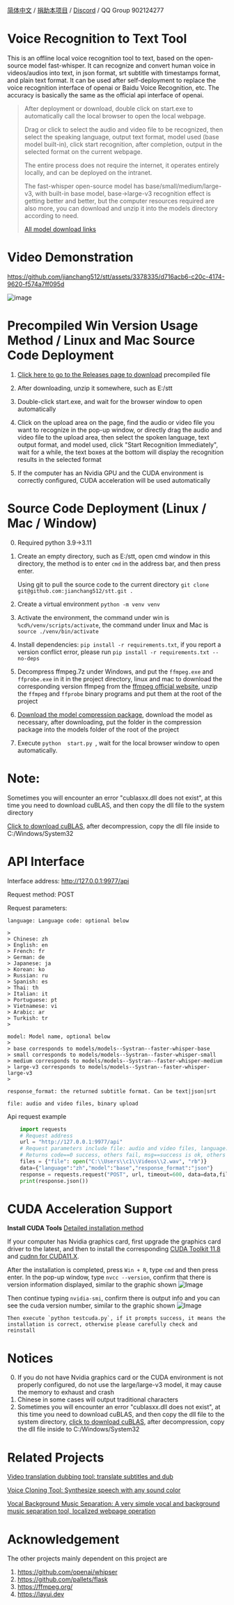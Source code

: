 [简体中文](./README.md) / [捐助本项目](https://github.com/jianchang512/pyvideotrans/blob/main/about.md) / [Discord](https://discord.gg/TMCM2PfHzQ) / QQ Group 902124277

# Voice Recognition to Text Tool

This is an offline local voice recognition tool to text, based on the open-source model fast-whisper. It can recognize and convert human voice in videos/audios into text, in json format, srt subtitle with timestamps format, and plain text format. It can be used after self-deployment to replace the voice recognition interface of openai or Baidu Voice Recognition, etc. The accuracy is basically the same as the official api interface of openai.

> 
> After deployment or download, double click on start.exe to automatically call the local browser to open the local webpage.
>
> Drag or click to select the audio and video file to be recognized, then select the speaking language, output text format, model used (base model built-in), click start recognition, after completion, output in the selected format on the current webpage.
>
> The entire process does not require the internet, it operates entirely locally, and can be deployed on the intranet.
>
> The fast-whisper open-source model has base/small/medium/large-v3, with built-in base model, base->large-v3 recognition effect is getting better and better, but the computer resources required are also more, you can download and unzip it into the models directory according to need.
>
> [All model download links](https://github.com/jianchang512/stt/releases/tag/0.0)
>


# Video Demonstration


https://github.com/jianchang512/stt/assets/3378335/d716acb6-c20c-4174-9620-f574a7ff095d


![image](https://github.com/jianchang512/stt/assets/3378335/0f724ff1-21b3-4960-b6ba-5aa994ea414c)




# Precompiled Win Version Usage Method / Linux and Mac Source Code Deployment

1. [Click here to go to the Releases page to download](https://github.com/jianchang512/stt/releases) precompiled file

2. After downloading, unzip it somewhere, such as E:/stt

3. Double-click start.exe, and wait for the browser window to open automatically

4. Click on the upload area on the page, find the audio or video file you want to recognize in the pop-up window, or directly drag the audio and video file to the upload area, then select the spoken language, text output format, and model used, click "Start Recognition Immediately", wait for a while, the text boxes at the bottom will display the recognition results in the selected format

5. If the computer has an Nvidia GPU and the CUDA environment is correctly configured, CUDA acceleration will be used automatically


# Source Code Deployment (Linux / Mac / Window)

0. Required python 3.9->3.11

1. Create an empty directory, such as E:/stt, open cmd window in this directory, the method is to enter `cmd` in the address bar, and then press enter.

	Using git to pull the source code to the current directory ` git clone git@github.com:jianchang512/stt.git . `

2. Create a virtual environment `python -m venv venv`

3. Activate the environment, the command under win is `%cd%/venv/scripts/activate`, the command under linux and Mac is `source ./venv/bin/activate`

4. Install dependencies: `pip install -r requirements.txt`, if you report a version conflict error, please run `pip install -r requirements.txt --no-deps`

5. Decompress ffmpeg.7z under Windows, and put the `ffmpeg.exe` and `ffprobe.exe` in it in the project directory, linux and mac to download the corresponding version ffmpeg from the [ffmpeg official website](https://ffmpeg.org/download.html), unzip the `ffmpeg` and `ffprobe` binary programs and put them at the root of the project

6. [Download the model compression package](https://github.com/jianchang512/stt/releases/tag/0.0), download the model as necessary, after downloading, put the folder in the compression package into the models folder of the root of the project

7. Execute  `python  start.py `, wait for the local browser window to open automatically.

# Note:

Sometimes you will encounter an error "cublasxx.dll does not exist", at this time you need to download cuBLAS, and then copy the dll file to the system directory

[Click to download cuBLAS](https://github.com/jianchang512/stt/releases/download/0.0/cuBLAS_win.7z), after decompression, copy the dll file inside to C:/Windows/System32




# API Interface

Interface address: http://127.0.0.1:9977/api

Request method: POST

Request parameters:

    language: Language code: optional below

    >
    > Chinese: zh
    > English: en
    > French: fr
    > German: de
    > Japanese: ja
    > Korean: ko
    > Russian: ru
    > Spanish: es
    > Thai: th
    > Italian: it
    > Portuguese: pt
    > Vietnamese: vi
    > Arabic: ar
    > Turkish: tr
    >

    model: Model name, optional below
    >
    > base corresponds to models/models--Systran--faster-whisper-base
    > small corresponds to models/models--Systran--faster-whisper-small
    > medium corresponds to models/models--Systran--faster-whisper-medium
    > large-v3 corresponds to models/models--Systran--faster-whisper-large-v3
    >

    response_format: the returned subtitle format. Can be text|json|srt

    file: audio and video files, binary upload

Api request example

```python
    import requests
    # Request address
    url = "http://127.0.0.1:9977/api"
    # Request parameters include file: audio and video files, language: language code, model: model, response_format: text|json|srt
    # Returns code==0 success, others fail, msg==success is ok, others fail reasons, data=returned text after recognition
    files = {"file": open("C:\\Users\\c1\\Videos\\2.wav", "rb")}
    data={"language":"zh","model":"base","response_format":"json"}
    response = requests.request("POST", url, timeout=600, data=data,files=files)
    print(response.json())
```



# CUDA Acceleration Support

**Install CUDA Tools** [Detailed installation method](https://juejin.cn/post/7318704408727519270)

If your computer has Nvidia graphics card, first upgrade the graphics card driver to the latest, and then to install the corresponding 
   [CUDA Toolkit 11.8](https://developer.nvidia.com/cuda-downloads)  and  [cudnn for CUDA11.X](https://developer.nvidia.com/rdp/cudnn-archive).
   
   After the installation is completed, press `Win + R`, type `cmd` and then press enter. In the pop-up window, type `nvcc --version`, confirm that there is version information displayed, similar to the graphic shown
   ![Image](https://github.com/jianchang512/pyvideotrans/assets/3378335/e68de07f-4bb1-4fc9-bccd-8f841825915a)

   Then continue typing `nvidia-smi`, confirm there is output info and you can see the cuda version number, similar to the graphic shown
   ![Image](https://github.com/jianchang512/pyvideotrans/assets/3378335/71f1d7d3-07f9-4579-b310-39284734006b)

    Then execute `python testcuda.py`, if it prompts success, it means the installation is correct, otherwise please carefully check and reinstall

# Notices

0. If you do not have Nvidia graphics card or the CUDA environment is not properly configured, do not use the large/large-v3 model, it may cause the memory to exhaust and crash
1. Chinese in some cases will output traditional characters
2. Sometimes you will encounter an error "cublasxx.dll does not exist", at this time you need to download cuBLAS, and then copy the dll file to the system directory, [click to download cuBLAS](https://github.com/jianchang512/stt/releases/download/0.0/cuBLAS_win.7z), after decompression, copy the dll file inside to C:/Windows/System32



# Related Projects

[Video translation dubbing tool: translate subtitles and dub](https://github.com/jianchang512/pyvideotrans)

[Voice Cloning Tool: Synthesize speech with any sound color](https://github.com/jianchang512/clone-voice)

[Vocal Background Music Separation: A very simple vocal and background music separation tool, localized webpage operation](https://github.com/jianchang512/stt)

# Acknowledgement

The other projects mainly dependent on this project are

1. https://github.com/openai/whipser
2. https://github.com/pallets/flask
3. https://ffmpeg.org/
4. https://layui.dev
